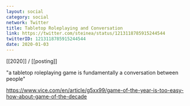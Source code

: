 ```yaml
---
layout: social
category: social
network: Twitter
title: Tabletop Roleplaying and Conversation
link: https://twitter.com/steinea/status/1213118785915244544
twitterID: 1213118785915244544
date: 2020-01-03
---
```


[[2020]] / [[posting]]

"a tabletop roleplaying game is fundamentally a conversation between people"

<https://www.vice.com/en/article/g5xx99/game-of-the-year-is-too-easy-how-about-game-of-the-decade>
